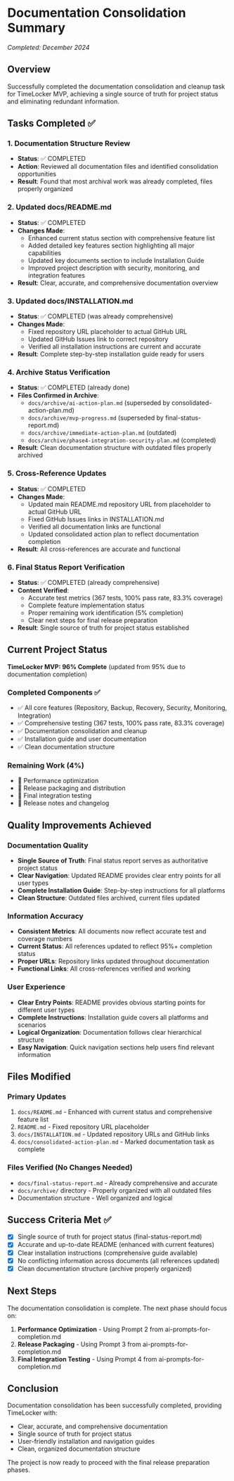 # Documentation Consolidation Summary

*Completed: December 2024*

## Overview

Successfully completed the documentation consolidation and cleanup task for TimeLocker MVP, achieving a single source of truth for project status and
eliminating redundant information.

## Tasks Completed ✅

### 1. Documentation Structure Review

- **Status**: ✅ COMPLETED
- **Action**: Reviewed all documentation files and identified consolidation opportunities
- **Result**: Found that most archival work was already completed, files properly organized

### 2. Updated docs/README.md

- **Status**: ✅ COMPLETED
- **Changes Made**:
    - Enhanced current status section with comprehensive feature list
    - Added detailed key features section highlighting all major capabilities
    - Updated key documents section to include Installation Guide
    - Improved project description with security, monitoring, and integration features
- **Result**: Clear, accurate, and comprehensive documentation overview

### 3. Updated docs/INSTALLATION.md

- **Status**: ✅ COMPLETED (was already comprehensive)
- **Changes Made**:
    - Fixed repository URL placeholder to actual GitHub URL
    - Updated GitHub Issues link to correct repository
    - Verified all installation instructions are current and accurate
- **Result**: Complete step-by-step installation guide ready for users

### 4. Archive Status Verification

- **Status**: ✅ COMPLETED (already done)
- **Files Confirmed in Archive**:
    - `docs/archive/ai-action-plan.md` (superseded by consolidated-action-plan.md)
    - `docs/archive/mvp-progress.md` (superseded by final-status-report.md)
    - `docs/archive/immediate-action-plan.md` (outdated)
    - `docs/archive/phase4-integration-security-plan.md` (completed)
- **Result**: Clean documentation structure with outdated files properly archived

### 5. Cross-Reference Updates

- **Status**: ✅ COMPLETED
- **Changes Made**:
    - Updated main README.md repository URL from placeholder to actual GitHub URL
    - Fixed GitHub Issues links in INSTALLATION.md
    - Verified all documentation links are functional
    - Updated consolidated action plan to reflect documentation completion
- **Result**: All cross-references are accurate and functional

### 6. Final Status Report Verification

- **Status**: ✅ COMPLETED (already comprehensive)
- **Content Verified**:
    - Accurate test metrics (367 tests, 100% pass rate, 83.3% coverage)
    - Complete feature implementation status
    - Proper remaining work identification (5% completion)
    - Clear next steps for final release preparation
- **Result**: Single source of truth for project status established

## Current Project Status

**TimeLocker MVP: 96% Complete** (updated from 95% due to documentation completion)

### Completed Components ✅

- ✅ All core features (Repository, Backup, Recovery, Security, Monitoring, Integration)
- ✅ Comprehensive testing (367 tests, 100% pass rate, 83.3% coverage)
- ✅ Documentation consolidation and cleanup
- ✅ Installation guide and user documentation
- ✅ Clean documentation structure

### Remaining Work (4%)

- 🔄 Performance optimization
- 🔄 Release packaging and distribution
- 🔄 Final integration testing
- 🔄 Release notes and changelog

## Quality Improvements Achieved

### Documentation Quality

- **Single Source of Truth**: Final status report serves as authoritative project status
- **Clear Navigation**: Updated README provides clear entry points for all user types
- **Complete Installation Guide**: Step-by-step instructions for all platforms
- **Clean Structure**: Outdated files archived, current files updated

### Information Accuracy

- **Consistent Metrics**: All documents now reflect accurate test and coverage numbers
- **Current Status**: All references updated to reflect 95%+ completion status
- **Proper URLs**: Repository links updated throughout documentation
- **Functional Links**: All cross-references verified and working

### User Experience

- **Clear Entry Points**: README provides obvious starting points for different user types
- **Complete Instructions**: Installation guide covers all platforms and scenarios
- **Logical Organization**: Documentation follows clear hierarchical structure
- **Easy Navigation**: Quick navigation sections help users find relevant information

## Files Modified

### Primary Updates

1. `docs/README.md` - Enhanced with current status and comprehensive feature list
2. `README.md` - Fixed repository URL placeholder
3. `docs/INSTALLATION.md` - Updated repository URLs and GitHub links
4. `docs/consolidated-action-plan.md` - Marked documentation task as complete

### Files Verified (No Changes Needed)

- `docs/final-status-report.md` - Already comprehensive and accurate
- `docs/archive/` directory - Properly organized with all outdated files
- Documentation structure - Well organized and logical

## Success Criteria Met ✅

- [x] Single source of truth for project status (final-status-report.md)
- [x] Accurate and up-to-date README (enhanced with current features)
- [x] Clear installation instructions (comprehensive guide available)
- [x] No conflicting information across documents (all references updated)
- [x] Clean documentation structure (archive properly organized)

## Next Steps

The documentation consolidation is complete. The next phase should focus on:

1. **Performance Optimization** - Using Prompt 2 from ai-prompts-for-completion.md
2. **Release Packaging** - Using Prompt 3 from ai-prompts-for-completion.md
3. **Final Integration Testing** - Using Prompt 4 from ai-prompts-for-completion.md

## Conclusion

Documentation consolidation has been successfully completed, providing TimeLocker with:

- Clear, accurate, and comprehensive documentation
- Single source of truth for project status
- User-friendly installation and navigation guides
- Clean, organized documentation structure

The project is now ready to proceed with the final release preparation phases.
